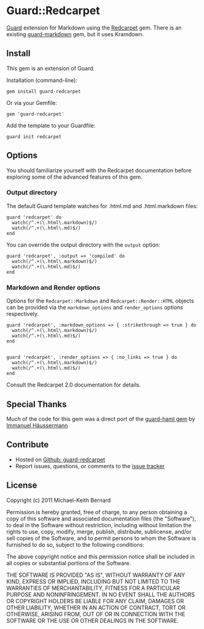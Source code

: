# Guard::Redcarpet

[Guard](https://github.com/guard/guard) extension for Markdown using the
[Redcarpet](https://github.com/tanoku/redcarpet) gem. There is an existing
[guard-markdown](https://github.com/darwalenator/guard-markdown) gem, but it
uses Kramdown.

## Install

This gem is an extension of Guard.

Installation (command-line):

    gem install guard-redcarpet

Or via your Gemfile:

    gem 'guard-redcarpet'

Add the template to your Guardfile:

    guard init redcarpet

## Options

You should familiarize yourself with the Redcarpet documentation before
exploring some of the advanced features of this gem.

### Output directory

The default Guard template watches for .html.md and .html.markdown files:

    guard 'redcarpet' do
      watch(/^.+(\.html\.markdown)$/)
      watch(/^.+(\.html\.md)$/)
    end

You can override the output directory with the `output` option:

    guard 'redcarpet', :output => 'compiled' do
      watch(/^.+(\.html\.markdown)$/)
      watch(/^.+(\.html\.md)$/)
    end

### Markdown and Render options

Options for the `Redcarpet::Markdown` and `Redcarpet::Render::HTML` objects can be
provided via the `markdown_options` and `render_options` options respectively.

    guard 'redcarpet', :markdown_options => { :strikethrough => true } do
      watch(/^.+(\.html\.markdown)$/)
      watch(/^.+(\.html\.md)$/)
    end


    guard 'redcarpet', :render_options => { :no_links => true } do
      watch(/^.+(\.html\.markdown)$/)
      watch(/^.+(\.html\.md)$/)
    end

Consult the Redcarpet 2.0 documentation for details.

## Special Thanks

Much of the code for this gem was a direct port of the [guard-haml
gem](https://github.com/manufaktor/guard-haml) by [Immanuel
Häussermann](https://github.com/manufaktor)

## Contribute

* Hosted on [Github:
  guard-redcarpet](https://github.com/SegFaultAX/guard-redcarpet)
* Report issues, questions, or comments to the [issue
  tracker](https://github.com/SegFaultAX/guard-redcarpet/issues)

## License

Copyright (c) 2011 Michael-Keith Bernard

Permission is hereby granted, free of charge, to any person obtaining a copy of
this software and associated documentation files (the "Software"), to deal in
the Software without restriction, including without limitation the rights to
use, copy, modify, merge, publish, distribute, sublicense, and/or sell copies of
the Software, and to permit persons to whom the Software is furnished to do so,
subject to the following conditions:

The above copyright notice and this permission notice shall be included in all
copies or substantial portions of the Software.

THE SOFTWARE IS PROVIDED "AS IS", WITHOUT WARRANTY OF ANY KIND, EXPRESS OR
IMPLIED, INCLUDING BUT NOT LIMITED TO THE WARRANTIES OF MERCHANTABILITY, FITNESS
FOR A PARTICULAR PURPOSE AND NONINFRINGEMENT. IN NO EVENT SHALL THE AUTHORS OR
COPYRIGHT HOLDERS BE LIABLE FOR ANY CLAIM, DAMAGES OR OTHER LIABILITY, WHETHER
IN AN ACTION OF CONTRACT, TORT OR OTHERWISE, ARISING FROM, OUT OF OR IN
CONNECTION WITH THE SOFTWARE OR THE USE OR OTHER DEALINGS IN THE SOFTWARE.
